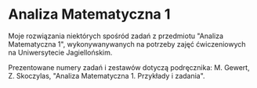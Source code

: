 # Analiza Matematyczna 1

Moje rozwiązania niektórych spośród zadań z przedmiotu "Analiza Matematyczna 1", wykonywanywanych na potrzeby zajęć ćwiczeniowych na Uniwersytecie Jagiellońskim.

Prezentowane numery zadań i zestawów dotyczą podręcznika: M. Gewert, Z. Skoczylas, "Analiza Matematyczna 1. Przykłady i zadania". 